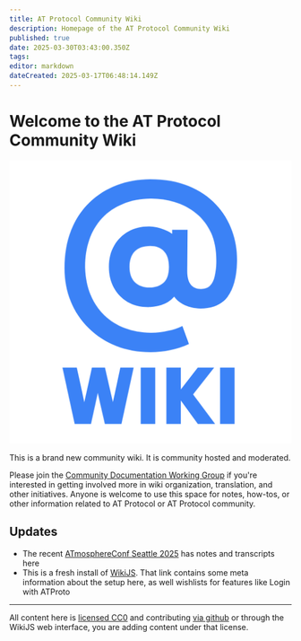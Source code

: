 ```yaml
---
title: AT Protocol Community Wiki
description: Homepage of the AT Protocol Community Wiki
published: true
date: 2025-03-30T03:43:00.350Z
tags: 
editor: markdown
dateCreated: 2025-03-17T06:48:14.149Z
---
```


# Welcome to the AT Protocol Community Wiki

![@wiki logo](/assets/atwiki512.png)

This is a brand new community wiki. It is community hosted and moderated.

Please join the [Community Documentation Working Group](/working-groups/community-documentation/) if you're interested in getting involved more in wiki organization, translation, and other initiatives. Anyone is welcome to use this space for notes, how-tos, or other information related to AT Protocol or AT Protocol community.

## Updates

<!-- Is there a way of showing recently updated pages? -->
* The recent [ATmosphereConf Seattle 2025](/atmosphereconf/seattle2025/) has notes and transcripts here
* This is a fresh install of [WikiJS](/wikijs). That link contains some meta information about the setup here, as well wishlists for features like Login with ATProto


---
All content here is [licensed CC0](https://github.com/ATProtocol-Community/atprotocommunitywiki?tab=CC0-1.0-1-ov-file#readme) and contributing [via github](https://github.com/ATProtocol-Community/atprotocommunitywiki) or through the WikiJS web interface, you are adding content under that license.